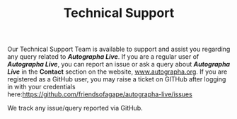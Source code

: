 ﻿---
id: p0-6-techncl-support.md
title: Technical Support
sidebar_label: Technical Support
---

Our Technical Support Team is available to support and assist you regarding any query related to **_Autographa Live_**. If you are a regular user of **_Autographa Live_**, you can report an issue or ask a query about **_Autographa Live_** in the **Contact** section on the website, www.autographa.org. If you are registered as a GitHub user, you may raise a ticket on GITHub after logging in with your credentials here:https://github.com/friendsofagape/autographa-live/issues

We track any issue/query reported via GitHub.










